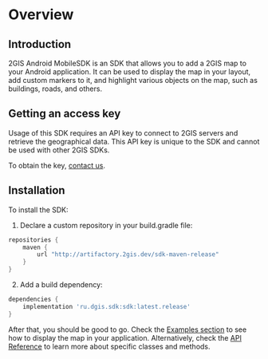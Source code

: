 # Overview

## Introduction
2GIS Android MobileSDK is an SDK that allows you to add a 2GIS map to your Android application. It can be used to display the map in your layout, add custom markers to it, and highlight various objects on the map, such as buildings, roads, and others.


## Getting an access key

Usage of this SDK requires an API key to connect to 2GIS servers and retrieve the geographical data. This API key is unique to the SDK and cannot be used with other 2GIS SDKs. 

To obtain the key, [contact us](https://dev.2gis.ru/order/).


## Installation

To install the SDK:

1. Declare a custom repository in your build.gradle file:
```gradle
repositories {
    maven {
        url "http://artifactory.2gis.dev/sdk-maven-release"
    }
}
```
2. Add a build dependency:
```gradle
dependencies {
    implementation 'ru.dgis.sdk:sdk:latest.release'
}
```

After that, you should be good to go. Check the [Examples section](/ru/android/native/maps/examples) to see how to display the map in your application. Alternatively, check the [API Reference](/ru/android/native/maps/reference/DGis) to learn more about specific classes and methods.
